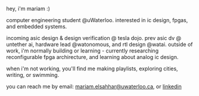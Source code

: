 hey, i'm mariam :)

computer engineering student @uWaterloo. interested in ic design, fpgas, and embedded systems. 

incoming asic design & design verification @ tesla dojo. prev asic dv @ untether ai, hardware lead @watonomous, and rtl design @watai. outside of work, i'm normally building or learning - currently researching reconfigurable fpga archirecture, and learning about analog ic design.

when i'm not working, you'll find me making playlists, exploring cities, writing, or swimming.

you can reach me by email: mariam.elsahhar@uwaterloo.ca, or [linkedin](https://www.linkedin.com/in/mariamelsahhar/)

<!--
[![spotify-github-profile](https://spotify-github-profile.kittinanx.com/api/view?uid=2ikv58itqpl1jp26d3r7l3nib&cover_image=true&theme=natemoo-re&show_offline=true&background_color=121212&interchange=false&bar_color=53b14f&bar_color_cover=false)](https://spotify-github-profile.kittinanx.com/api/view?uid=2ikv58itqpl1jp26d3r7l3nib&redirect=true)


 <img  alt="Octocat logo" src="/octocat.png" width ="200" align="left"> 
 <br>
 
 [![Typing SVG](https://readme-typing-svg.demolab.com?font=Fira+Code&pause=2000&color=07AF00&multiline=false&random=false&width=450&height=40&lines=I'm+Mariam+ElSahhar!)](https://git.io/typing-svg)
### A Computer Engineering student @UWaterloo!
#### I am looking for a Summer/Fall 2025 internship, feel free to reach out!
<br>

- 🔭 Interested in __Chips__!
- ⚡ Working on writing firmware for a __self-driving car__ [@Watonomous](https://github.com/WATonomous).
- 🌱 Currently learning about __ASIC design__, and __verification methods__!
- 👯 In my free time, I'm likely making playlists, or going on walks :D
- 📫
  <br>

<div style="display: flex; justify-content: center;">
  <img height="137px" src="https://github-readme-stats.vercel.app/api/top-langs/?username=mariamelsahharr&layout=compact&theme=transparent">
<a href ="https://spotify-github-profile.vercel.app/api/view?uid=2ikv58itqpl1jp26d3r7l3nib&redirect=true">
  <img src="https://spotify-github-profile.vercel.app/api/view?uid=2ikv58itqpl1jp26d3r7l3nib&cover_image=true&theme=natemoo-re&show_offline=true&background_color=121212&interchange=false&bar_color_cover=false&bar_color=53b14f">
 </a>
 </div>

  <!--   <img height="137px" src="https://github-readme-stats.vercel.app/api?username=mariamelsahharr&layout=compact&show_icons=true&theme=transparent">

